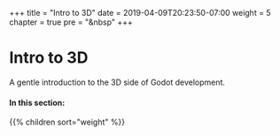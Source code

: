 +++
title = "Intro to 3D"
date = 2019-04-09T20:23:50-07:00
weight = 5
chapter = true
pre = "<i class='fas fa-cube fa-fw'></i>&nbsp"
+++

# <i class='fas fa-cube'></i> Intro to 3D

A gentle introduction to the 3D side of Godot development.

#### In this section:

{{% children  sort="weight" %}}